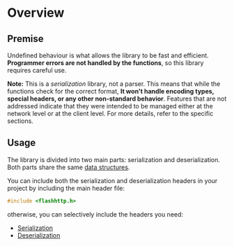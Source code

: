 # Overview

## Premise

Undefined behaviour is what allows the library to be fast and efficient. **Programmer errors are not handled by the functions**, so this library requires careful use. 

**Note:** This is a *serialization* library, not a parser. This means that while the functions check for the correct format, **It won't handle encoding types, special headers, or any other non-standard behavior**. Features that are not addressed indicate that they were intended to be managed either at the network level or at the client level. For more details, refer to the specific sections.

## Usage

The library is divided into two main parts: serialization and deserialization.
Both parts share the same [data structures](data-structures.md).

You can include both the serialization and deserialization headers in your project by including the main header file:

```c
#include <flashhttp.h>
```

otherwise, you can selectively include the headers you need:

- [Serialization](serialization.md)
- [Deserialization](deserialization.md)